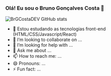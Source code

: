 ### Olá! Eu sou o Bruno Gonçalves Costa 👋

![BrGCostaDEV GitHub stats](https://github-readme-stats.vercel.app/api?username=brgcostadev&show_icons=true&theme=dracula)

- 🌱 Estou estudando as tecnologias front-end (HTML/CSS/Javascript/React)
- 👯 I’m looking to collaborate on ...
- 🤔 I’m looking for help with ...
- 💬 Ask me about ...
- 📫 How to reach me: ...
- 😄 Pronouns: ...
- ⚡ Fun fact: ...
